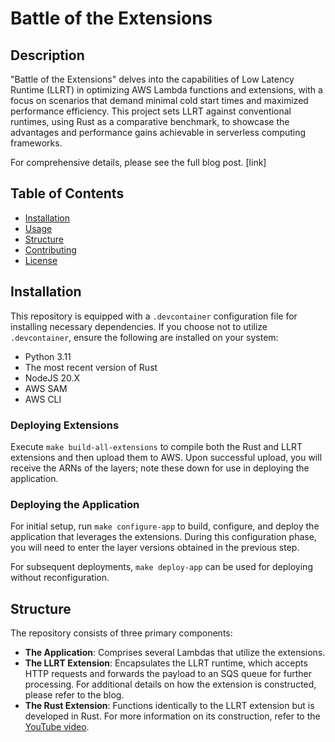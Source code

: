 # Battle of the Extensions

## Description
"Battle of the Extensions" delves into the capabilities of Low Latency Runtime (LLRT) in optimizing AWS Lambda functions and extensions, with a focus on scenarios that demand minimal cold start times and maximized performance efficiency. This project sets LLRT against conventional runtimes, using Rust as a comparative benchmark, to showcase the advantages and performance gains achievable in serverless computing frameworks.

For comprehensive details, please see the full blog post.
[link]

## Table of Contents
- [Installation](#installation)
- [Usage](#usage)
- [Structure](#structure)
- [Contributing](#contributing)
- [License](#license)

## Installation
This repository is equipped with a `.devcontainer` configuration file for installing necessary dependencies. If you choose not to utilize `.devcontainer`, ensure the following are installed on your system:
* Python 3.11
* The most recent version of Rust
* NodeJS 20.X
* AWS SAM
* AWS CLI

### Deploying Extensions
Execute `make build-all-extensions` to compile both the Rust and LLRT extensions and then upload them to AWS. Upon successful upload, you will receive the ARNs of the layers; note these down for use in deploying the application.

### Deploying the Application
For initial setup, run `make configure-app` to build, configure, and deploy the application that leverages the extensions. During this configuration phase, you will need to enter the layer versions obtained in the previous step.

For subsequent deployments, `make deploy-app` can be used for deploying without reconfiguration.

## Structure
The repository consists of three primary components:
* **The Application**: Comprises several Lambdas that utilize the extensions.
* **The LLRT Extension**: Encapsulates the LLRT runtime, which accepts HTTP requests and forwards the payload to an SQS queue for further processing. For additional details on how the extension is constructed, please refer to the blog.
* **The Rust Extension**: Functions identically to the LLRT extension but is developed in Rust. For more information on its construction, refer to the [YouTube video](https://youtu.be/Mdh_2PXe9i8?si=jgaOEcgL-FXn49iq&t=2158).